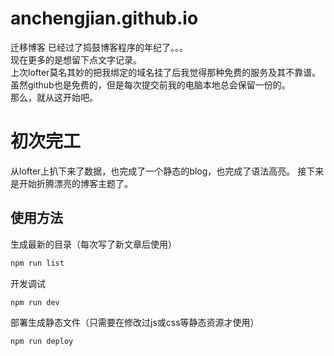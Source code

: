 # anchengjian.github.io
迁移博客
已经过了捣鼓博客程序的年纪了。。。<br>
现在更多的是想留下点文字记录。<br>
上次lofter莫名其妙的把我绑定的域名挂了后我觉得那种免费的服务及其不靠谱。虽然github也是免费的，但是每次提交前我的电脑本地总会保留一份的。<br>
那么，就从这开始吧。

# 初次完工
从lofter上扒下来了数据，也完成了一个静态的blog，也完成了语法高亮。
接下来是开始折腾漂亮的博客主题了。

## 使用方法

生成最新的目录（每次写了新文章后使用）
```bash
npm run list
```

开发调试
```bash
npm run dev
```

部署生成静态文件（只需要在修改过js或css等静态资源才使用）
``` bash
npm run deploy
```

